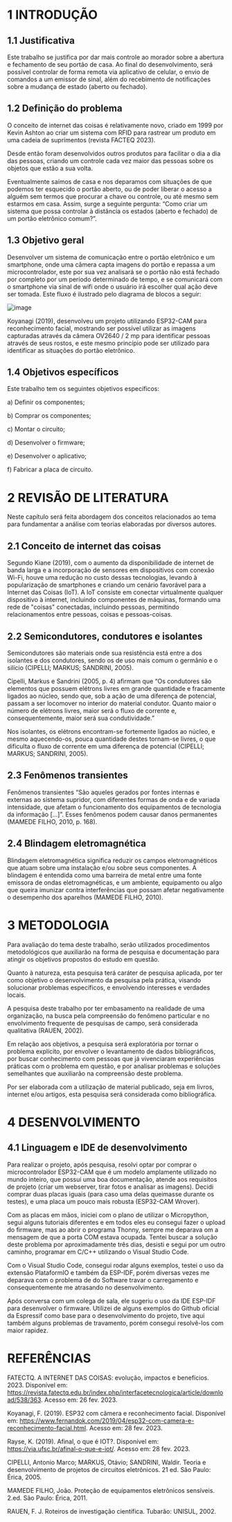 # 1 INTRODUÇÃO

## 1.1 Justificativa

Este trabalho se justifica por dar mais controle ao morador sobre a abertura e fechamento de seu portão de casa. Ao final do desenvolvimento, será possível controlar de forma remota via aplicativo de celular, o envio de comandos a um emissor de sinal, além do recebimento de notificações sobre a mudança de estado (aberto ou fechado).

## 1.2 Definição do problema

O conceito de internet das coisas é relativamente novo, criado em 1999 por Kevin Ashton ao criar um sistema com RFID para rastrear um produto em uma cadeia de suprimentos (revista FACTEQ 2023).

Desde então foram desenvolvidos outros produtos para facilitar o dia a dia das pessoas, criando um controle cada vez maior das pessoas sobre os objetos que estão a sua volta. 

Eventualmente saímos de casa e nos deparamos com situações de que podemos ter esquecido o portão aberto, ou de poder liberar o acesso a alguém sem termos que procurar a chave ou controle, ou até mesmo sem estarmos em casa. Assim, surge a seguinte pergunta: “Como criar um sistema que possa controlar à distância os estados (aberto e fechado) de um portão eletrônico comum?”.

## 1.3 Objetivo geral

Desenvolver um sistema de comunicação entre o portão eletrônico e um smartphone, onde uma câmera capta imagens do portão e repassa a um microcontrolador, este por sua vez analisará se o portão não está fechado por completo por um período determinado de tempo, e se comunicará com o smartphone via sinal de wifi onde o usuário irá escolher qual ação deve ser tomada. Este fluxo é ilustrado pelo diagrama de blocos a seguir:
	
![image](https://user-images.githubusercontent.com/69606316/223251810-296bc51c-dd1a-4b4d-9e6c-f7a83eab6f20.png)

Koyanagi (2019), desenvolveu um projeto utilizando ESP32-CAM para reconhecimento facial, mostrando ser possível utilizar as imagens capturadas através da câmera OV2640 / 2 mp para identificar pessoas através de seus rostos, e este mesmo princípio pode ser utilizado para identificar as situações do portão eletrônico.

## 1.4 Objetivos específicos

Este trabalho tem os seguintes objetivos específicos:

a) Definir os componentes;

b) Comprar os componentes;

c) Montar o circuito;

d) Desenvolver o firmware;

e) Desenvolver o aplicativo;

f) Fabricar a placa de circuito.


# 2 REVISÃO DE LITERATURA

Neste capítulo será feita abordagem dos conceitos relacionados ao tema para fundamentar a análise com teorias elaboradas por diversos autores.

## 2.1 Conceito de internet das coisas

Segundo Kiane (2019), com o aumento da disponibilidade de internet de banda larga e a incorporação de sensores em dispositivos com conexão Wi-Fi, houve uma redução no custo dessas tecnologias, levando à popularização de smartphones e criando um cenário favorável para a Internet das Coisas (IoT). A IoT consiste em conectar virtualmente qualquer dispositivo à internet, incluindo componentes de máquinas, formando uma rede de "coisas" conectadas, incluindo pessoas, permitindo relacionamentos entre pessoas, coisas e pessoas-coisas.

## 2.2 Semicondutores, condutores e isolantes

Semicondutores são materiais onde sua resistência está entre a dos isolantes e dos condutores, sendo os de uso mais comum o germânio e o silício (CIPELLI; MARKUS; SANDRINI, 2005).

Cipelli, Markus e Sandrini (2005, p. 4) afirmam que 
 “Os condutores são elementos que possuem elétrons livres em grande quantidade e fracamente ligados ao núcleo, sendo que, sob a ação de uma diferença de potencial, passam a ser locomover no interior do material condutor. Quanto maior o número de elétrons livres, maior será o fluxo de corrente e, consequentemente, maior será sua condutividade.”
 
Nos isolantes, os elétrons encontram-se fortemente ligados ao núcleo, e mesmo aquecendo-os, pouca quantidade destes tornam-se livres, o que dificulta o fluxo de corrente em uma diferença de potencial (CIPELLI; MARKUS; SANDRINI, 2005).

## 2.3 Fenômenos transientes

Fenômenos transientes “São aqueles gerados por fontes internas e externas ao sistema supridor, com diferentes formas de onda e de variada intensidade, que afetam o funcionamento dos equipamentos de tecnologia da informação [...]”. Esses fenômenos podem causar danos permanentes (MAMEDE FILHO, 2010, p. 168).

## 2.4 Blindagem eletromagnética

Blindagem eletromagnética significa reduzir os campos eletromagnéticos que atuam sobre uma instalação e/ou sobre seus componentes. A blindagem é entendida como uma barreira de metal entre uma fonte emissora de ondas eletromagnéticas, e um ambiente, equipamento ou algo que queira imunizar contra interferências que possam afetar negativamente o desempenho dos aparelhos (MAMEDE FILHO, 2010).

# 3 METODOLOGIA

Para avaliação do tema deste trabalho, serão utilizados procedimentos metodológicos que auxiliarão na forma de pesquisa e documentação para atingir os objetivos propostos do estudo em questão.

Quanto à natureza, esta pesquisa terá caráter de pesquisa aplicada, por ter como objetivo o desenvolvimento da pesquisa pela prática, visando solucionar problemas específicos, e envolvendo interesses e verdades locais.

A pesquisa deste trabalho por ter embasamento na realidade de uma organização, na busca pela compreensão do fenômeno particular e no envolvimento frequente de pesquisas de campo, será considerada qualitativa (RAUEN, 2002).

Em relação aos objetivos, a pesquisa será exploratória por tornar o problema explícito, por envolver o levantamento de dados bibliográficos, por buscar conhecimento com pessoas que já vivenciaram experiências práticas com o problema em questão, e por analisar problemas e soluções semelhantes que auxiliarão na compreensão deste problema.

Por ser elaborada com a utilização de material publicado, seja em livros, internet e/ou artigos, esta pesquisa será considerada como bibliográfica.

# 4 DESENVOLVIMENTO

## 4.1 Linguagem e IDE de desenvolvimento

Para realizar o projeto, após pesquisa, resolvi optar por comprar o microcontrolador ESP32-CAM que é um modelo amplamente utilizado no mundo inteiro, que possui uma boa documentação, atende aos requisitos de projeto (criar um webserver, tirar fotos e analisar as imagens).
Decidi comprar duas placas iguais (para caso uma delas queimasse durante os testes), e uma placa um pouco mais robusta (ESP32-CAM Wrover).

Com as placas em mãos, iniciei com o plano de utilizar o Micropython, segui alguns tutoriais diferentes e em todos eles eu consegui fazer o upload do firmware, mas ao abrir o programa Thonny, sempre me deparava om a mensagem de que a porta COM estava ocupada. Tentei buscar a solução deste problema por aproximadamente três dias, desisti e segui por um outro caminho, programar em C/C++ utilizando o Visual Studio Code.

Com o Visual Studio Code, consegui rodar alguns exemplos, testei o uso da extensão PlataformIO e também da ESP-IDF, porém diversas vezes me deparava com o problema de do Software travar o carregamento e consequentemente me atrasando no desenvolvimento.

Após conversa com um colega de sala, ele sugeriu o uso da IDE ESP-IDF para desenvolver o firmware. Utilizei de alguns exemplos do Github oficial da Espressif como base para o desenvolvimento do projeto, tive aqui também alguns problemas de travamento, porém consegui resolvê-los com maior rapidez.

# REFERÊNCIAS

FATECTQ. A INTERNET DAS COISAS: evolução, impactos e benefícios. 2023. Disponível em: <https://revista.fatectq.edu.br/index.php/interfacetecnologica/article/download/538/363>. Acesso em: 26 fev. 2023.

Koyanagi, F. (2019). ESP32 com câmera e reconhecimento facial. Disponível em: <https://www.fernandok.com/2019/04/esp32-com-camera-e-reconhecimento-facial.html>. Acesso em: 28 fev. 2023.

Rayse, K. (2019). Afinal, o que é IOT?. Disponível em: <https://via.ufsc.br/afinal-o-que-e-iot/>. Acesso em: 28 fev. 2023.

CIPELLI, Antonio Marco; MARKUS, Otávio; SANDRINI, Waldir. Teoria e desenvolvimento de projetos de circuitos eletrônicos. 21 ed. São Paulo: Érica, 2005.

MAMEDE FILHO, João. Proteção de equipamentos eletrônicos sensíveis. 2.ed. São Paulo: Érica, 2011.

RAUEN, F. J. Roteiros de investigação científica. Tubarão: UNISUL, 2002.
